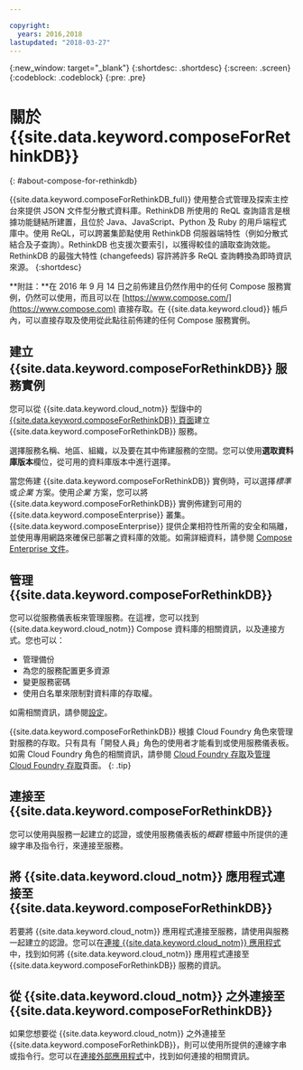 ```yaml
---

copyright:
  years: 2016,2018
lastupdated: "2018-03-27"
---
```


{:new_window: target="_blank"}
{:shortdesc: .shortdesc}
{:screen: .screen}
{:codeblock: .codeblock}
{:pre: .pre}

# 關於 {{site.data.keyword.composeForRethinkDB}}
{: #about-compose-for-rethinkdb}

{{site.data.keyword.composeForRethinkDB_full}} 使用整合式管理及探索主控台來提供 JSON 文件型分散式資料庫。RethinkDB 所使用的 ReQL 查詢語言是根據功能鏈結所建置，且位於 Java、JavaScript、Python 及 Ruby 的用戶端程式庫中。使用 ReQL，可以跨叢集節點使用 RethinkDB 伺服器端特性（例如分散式結合及子查詢）。RethinkDB 也支援次要索引，以獲得較佳的讀取查詢效能。RethinkDB 的最強大特性 (changefeeds) 容許將許多 ReQL 查詢轉換為即時資訊來源。
{:shortdesc}

**附註：**在 2016 年 9 月 14 日之前佈建且仍然作用中的任何 Compose 服務實例，仍然可以使用，而且可以在 [https://www.compose.com/](https://www.compose.com) 直接存取。在 {{site.data.keyword.cloud}} 帳戶內，可以直接存取及使用從此點往前佈建的任何 Compose 服務實例。

## 建立 {{site.data.keyword.composeForRethinkDB}} 服務實例

您可以從 {{site.data.keyword.cloud_notm}} 型錄中的 [{{site.data.keyword.composeForRethinkDB}} 頁面](https://console.{DomainName}/catalog/services/compose-for-rethinkdb/)建立 {{site.data.keyword.composeForRethinkDB}} 服務。

選擇服務名稱、地區、組織，以及要在其中佈建服務的空間。您可以使用**選取資料庫版本**欄位，從可用的資料庫版本中進行選擇。

當您佈建 {{site.data.keyword.composeForRethinkDB}} 實例時，可以選擇*標準* 或*企業* 方案。使用*企業* 方案，您可以將 {{site.data.keyword.composeForRethinkDB}} 實例佈建到可用的 {{site.data.keyword.composeEnterprise}} 叢集。{{site.data.keyword.composeEnterprise}} 提供企業相符性所需的安全和隔離，並使用專用網路來確保已部署之資料庫的效能。如需詳細資料，請參閱 [Compose Enterprise 文件](../ComposeEnterprise/index.html)。

## 管理 {{site.data.keyword.composeForRethinkDB}}

您可以從服務儀表板來管理服務。在這裡，您可以找到 {{site.data.keyword.cloud_notm}} Compose 資料庫的相關資訊，以及連接方式。您也可以：
- 管理備份
- 為您的服務配置更多資源
- 變更服務密碼
- 使用白名單來限制對資料庫的存取權。 

如需相關資訊，請參閱[設定](./dashboard-settings.html)。

{{site.data.keyword.composeForRethinkDB}} 根據 Cloud Foundry 角色來管理對服務的存取。只有具有「開發人員」角色的使用者才能看到或使用服務儀表板。如需 Cloud Foundry 角色的相關資訊，請參閱 [Cloud Foundry 存取](https://console.bluemix.net/docs/iam/cfaccess.html#cfaccess)及[管理 Cloud Foundry 存取](https://console.bluemix.net/docs/iam/mngcf.html#mngcf)頁面。
{: .tip}

## 連接至 {{site.data.keyword.composeForRethinkDB}}

您可以使用與服務一起建立的認證，或使用服務儀表板的*概觀* 標籤中所提供的連線字串及指令行，來連接至服務。

## 將 {{site.data.keyword.cloud_notm}} 應用程式連接至 {{site.data.keyword.composeForRethinkDB}}

若要將 {{site.data.keyword.cloud_notm}} 應用程式連接至服務，請使用與服務一起建立的認證。您可以在[連接 {{site.data.keyword.cloud_notm}} 應用程式](./connecting-bluemix-app.html)中，找到如何將 {{site.data.keyword.cloud_notm}} 應用程式連接至 {{site.data.keyword.composeForRethinkDB}} 服務的資訊。

## 從 {{site.data.keyword.cloud_notm}} 之外連接至 {{site.data.keyword.composeForRethinkDB}}

如果您想要從 {{site.data.keyword.cloud_notm}} 之外連接至 {{site.data.keyword.composeForRethinkDB}}，則可以使用所提供的連線字串或指令行。您可以在[連接外部應用程式](./connecting-external.html)中，找到如何連接的相關資訊。
